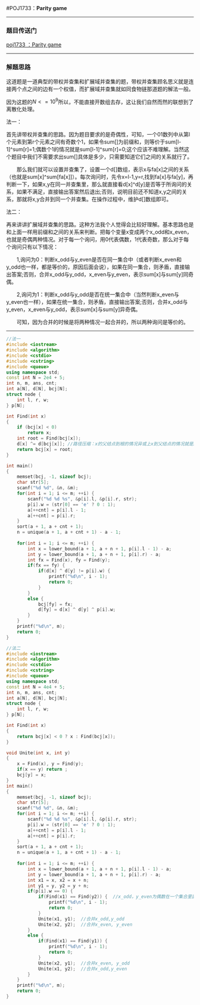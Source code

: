 #POJ1733：**Parity game**
***
### 题目传送门

[poj1733 ：Parity game](<http://poj.org/problem?id=1733>)

***

### 解题思路

这道题是一道典型的带权并查集和扩展域并查集的题，带权并查集顾名思义就是连接两个点之间的边有一个权值，而扩展域并查集就如同食物链那道题的解法一般。

因为这题的$N <=10^9$所以，不能直接开数组去存，这让我们自然而然的联想到了离散化处理。

法一：

首先讲带权并查集的思路。因为题目要求的是奇偶性，可知，一个01数列中从第l个元素到第r个元素之间有奇数个1，如果令sum[]为前缀和，则等价于sum[l-1]\^sum[r]=1​;偶数个1的情况就是sum[l-1]^sum[r]=0;这个应该不难理解。当然这个题目中我们不需要求出sum[]具体是多少，只需要知道它们之间的关系就行了。

　　那么我们就可以设置并查集了，设置一个d[]数组，表示x与fa[x]之间的关系（也就是sum[x]\^sum[fa[x]]）。每次询问时，先令x=l-1,y=r,找到fa[x]与fa[y]，再判断一下，如果x,y在同一并查集里，那么就直接看d[x]^d[y]是否等于所询问的关系，如果不满足，直接输出答案然后退出;否则，说明目前还不知道x,y之间的关系，那就将x,y合并到同一个并查集。在操作过程中，维护d[]数组即可。

法二：

再来讲讲扩展域并查集的思路。这种方法我个人觉得会比较好理解。基本思路也是和上面一样用前缀和之间的关系来判断。把每个变量x变成两个x_odd和x_even，也就是奇偶两种情况。对于每一个询问，用0代表偶数，1代表奇数，那么对于每个询问只有以下情况：

　　1,询问为0：判断x_odd与y_even是否在同一集合中（或者判断x_even和y_odd也一样，都是等价的，原因后面会说），如果在同一集合，则矛盾，直接输出答案;否则，合并x_odd与y_odd，x_even与y_even，表示sum[x]与sum[y]同奇偶。

　　2,询问为1：判断x_odd与y_odd是否在统一集合中（当然判断x_even与y_even也一样），如果在统一集合，则矛盾，直接输出答案;否则，合并x_odd与y_even，x_even与y_odd，表示sum[x]与sum[y]异奇偶。

　　可知，因为合并的时候是将两种情况一起合并的，所以两种询问是等价的。

***

```cpp
//法一
#include <iostream>
#include <algorithm>
#include <cstdio>
#include <cstring>
#include <queue>
using namespace std;
const int N = 2e4 + 5;
int n, m, ans, cnt;
int a[N], d[N], bcj[N];
struct node {
    int l, r, w;
} p[N];

int Find(int x)
{
    if (bcj[x] < 0)
        return x;
    int root = Find(bcj[x]);  
    d[x] ^= d[bcj[x]]; //路径压缩：x的父结点到根的情况异或上x到父结点的情况就是x到根的情况
    return bcj[x] = root;
}

int main()
{
    memset(bcj, -1, sizeof bcj);
    char str[5];
    scanf("%d %d", &n, &m);
    for(int i = 1; i <= m; ++i) {
        scanf("%d %d %s", &p[i].l, &p[i].r, str);
        p[i].w = (str[0] == 'e' ? 0 : 1);
        a[++cnt] = p[i].l - 1;
        a[++cnt] = p[i].r;
    }
    sort(a + 1, a + cnt + 1);
    n = unique(a + 1, a + cnt + 1) - a - 1;
    
    for(int i = 1; i <= m; ++i) {
        int x = lower_bound(a + 1, a + n + 1, p[i].l - 1) - a;
        int y = lower_bound(a + 1, a + n + 1, p[i].r) - a;
        int fx = Find(x), fy = Find(y);
        if(fx == fy) {
            if(d[x] ^ d[y] != p[i].w) {
                printf("%d\n", i - 1);
                return 0;
            }
        }
        else {
            bcj[fy] = fx;
            d[fy] = d[x] ^ d[y] ^ p[i].w;
        }
    }
    printf("%d\n", m);
    return 0;
}
```

```cpp
//法二
#include <iostream>
#include <algorithm>
#include <cstdio>
#include <cstring>
#include <queue>
using namespace std;
const int N = 4e4 + 5;
int n, m, ans, cnt;
int a[N], d[N], bcj[N];
struct node {
    int l, r, w;
} p[N];

int Find(int x)
{
    return bcj[x] < 0 ? x : Find(bcj[x]);
}

void Unite(int x, int y)
{
    x = Find(x), y = Find(y);
    if(x == y) return ;
    bcj[y] = x;
}
int main()
{
    memset(bcj, -1, sizeof bcj);
    char str[5];
    scanf("%d %d", &n, &m);
    for(int i = 1; i <= m; ++i) {
        scanf("%d %d %s", &p[i].l, &p[i].r, str);
        p[i].w = (str[0] == 'e' ? 0 : 1);
        a[++cnt] = p[i].l - 1;
        a[++cnt] = p[i].r;
    }
    sort(a + 1, a + cnt + 1);
    n = unique(a + 1, a + cnt + 1) - a - 1;
    
    for(int i = 1; i <= m; ++i) {
        int x = lower_bound(a + 1, a + n + 1, p[i].l - 1) - a;
        int y = lower_bound(a + 1, a + n + 1, p[i].r) - a;
        int x1 = x, x2 = x + n;
        int y1 = y, y2 = y + n;
        if(p[i].w == 0) {
            if(Find(x1) == Find(y2)) {  //x_odd，y_even为偶数在一个集合里面则非法
                printf("%d\n", i - 1);
                return 0;
            }
            Unite(x1, y1);  //合并x_odd,y_odd
            Unite(x2, y2);  //合并x_even, y_even
        }
        else {
            if(Find(x1) == Find(y1)) {
                printf("%d\n", i - 1);
                return 0;
            }
            Unite(x2, y1);  //合并x_even, y_odd
            Unite(x1, y2);  //合并x_odd,y_even
        }
    }
    printf("%d\n", m);
    return 0;
}
```

